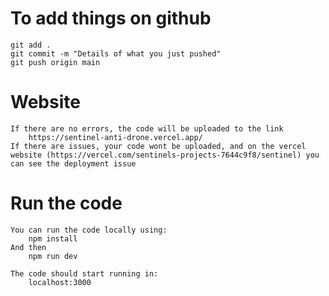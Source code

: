 # To add things on github

    git add .
    git commit -m "Details of what you just pushed"
    git push origin main

# Website

    If there are no errors, the code will be uploaded to the link
        https://sentinel-anti-drone.vercel.app/
    If there are issues, your code wont be uploaded, and on the vercel website (https://vercel.com/sentinels-projects-7644c9f8/sentinel) you can see the deployment issue

# Run the code

    You can run the code locally using:
        npm install
    And then
        npm run dev

    The code should start running in:
        localhost:3000